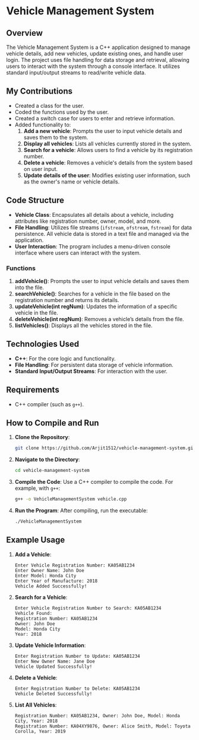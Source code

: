 # Vehicle Management System

## Overview

The Vehicle Management System is a C++ application designed to manage vehicle details, add new vehicles, update existing ones, and handle user login. The project uses file handling for data storage and retrieval, allowing users to interact with the system through a console interface. It utilizes standard input/output streams to read/write vehicle data.

## My Contributions
  - Created a class for the user.
  - Coded the functions used by the user.
  - Created a switch case for users to enter and retrieve information.
  - Added functionality to:
    1. **Add a new vehicle**: Prompts the user to input vehicle details and saves them to the system.
    2. **Display all vehicles**: Lists all vehicles currently stored in the system.
    3. **Search for a vehicle**: Allows users to find a vehicle by its registration number.
    4. **Delete a vehicle**: Removes a vehicle's details from the system based on user input.
    5. **Update details of the user**: Modifies existing user information, such as the owner's name or vehicle details.

## Code Structure

- **Vehicle Class**: Encapsulates all details about a vehicle, including attributes like registration number, owner, model, and more.
- **File Handling**: Utilizes file streams (`ifstream`, `ofstream`, `fstream`) for data persistence. All vehicle data is stored in a text file and managed via the application.
- **User Interaction**: The program includes a menu-driven console interface where users can interact with the system.

### Functions

1. **addVehicle()**: Prompts the user to input vehicle details and saves them into the file.
2. **searchVehicle()**: Searches for a vehicle in the file based on the registration number and returns its details.
3. **updateVehicle(int regNum)**: Updates the information of a specific vehicle in the file.
4. **deleteVehicle(int regNum)**: Removes a vehicle’s details from the file.
5. **listVehicles()**: Displays all the vehicles stored in the file.

## Technologies Used

- **C++**: For the core logic and functionality.
- **File Handling**: For persistent data storage of vehicle information.
- **Standard Input/Output Streams**: For interaction with the user.
  
## Requirements

- C++ compiler (such as `g++`).

## How to Compile and Run

1. **Clone the Repository**:
   ```bash
   git clone https://github.com/Arjit1512/vehicle-management-system.git
   ```
2. **Navigate to the Directory**:
   ```bash
   cd vehicle-management-system
   ```
3. **Compile the Code**:
   Use a C++ compiler to compile the code. For example, with `g++`:
   ```bash
   g++ -o VehicleManagementSystem vehicle.cpp
   ```
4. **Run the Program**:
   After compiling, run the executable:
   ```bash
   ./VehicleManagementSystem
   ```

## Example Usage

1. **Add a Vehicle**:
   ```
   Enter Vehicle Registration Number: KA05AB1234
   Enter Owner Name: John Doe
   Enter Model: Honda City
   Enter Year of Manufacture: 2018
   Vehicle Added Successfully!
   ```

2. **Search for a Vehicle**:
   ```
   Enter Vehicle Registration Number to Search: KA05AB1234
   Vehicle Found:
   Registration Number: KA05AB1234
   Owner: John Doe
   Model: Honda City
   Year: 2018
   ```

3. **Update Vehicle Information**:
   ```
   Enter Registration Number to Update: KA05AB1234
   Enter New Owner Name: Jane Doe
   Vehicle Updated Successfully!
   ```

4. **Delete a Vehicle**:
   ```
   Enter Registration Number to Delete: KA05AB1234
   Vehicle Deleted Successfully!
   ```

5. **List All Vehicles**:
   ```
   Registration Number: KA05AB1234, Owner: John Doe, Model: Honda City, Year: 2018
   Registration Number: KA04XY9876, Owner: Alice Smith, Model: Toyota Corolla, Year: 2019
   ```
